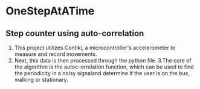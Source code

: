 # OneStepAtATime
## Step counter using auto-correlation 

1. This project utilizes Contiki, a microcontroller's accelerometer to measure and record movements. 
2. Next, this data is then processed through the python file.
3.The core of the algorithm is the autoc-orrelation function, which can be used to find the periodicity in a noisy signaland determine if the user is on the bus, walking or stationary. 



